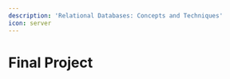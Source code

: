 ```yaml
---
description: 'Relational Databases: Concepts and Techniques'
icon: server
---
```


# Final Project

